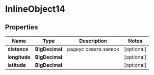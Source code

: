

# InlineObject14

## Properties

Name | Type | Description | Notes
------------ | ------------- | ------------- | -------------
**distance** | **BigDecimal** | радиус охвата заявок |  [optional]
**longitude** | **BigDecimal** |  |  [optional]
**latitude** | **BigDecimal** |  |  [optional]



